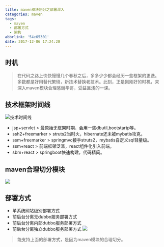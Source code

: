 ```yaml
---
title: maven模块划分之部署深入
categories: maven
tags:
  - maven
  - 部署方式
  - 架构
abbrlink: '54e65301'
date: 2017-12-06 17:24:20
---
```


## 时机
> 在代码之路上快快慢慢几个春秋之后，多多少少都会经历一些框架的更迭。多数都是好用替代繁琐，新技术替换老技术。此刻，正是刚刚好的时机，来深入maven模块合理感谢华哥，受益匪浅的一课。
<!--more-->
## 技术框架时间线
![技术时间线](http://osidurg5s.bkt.clouddn.com/skillTimeLine.png)
* jsp+servlet > 最原始无框架时期，会用一些dbutil,bootstartp等。
* ssh2+freemarker > struts2当时火，hibernate还未被mybatis攻克。
* ssm+freemarker > springmvc接手struts2，mybatis自定义sql轻量级。
* ssm+react > 前端框架泛滥，react组件化引入前端。
* sbm+react > springboot快速构建，代码精简。


## maven合理切分模块
![](http://osidurg5s.bkt.clouddn.com/mavenModuleCut.png)

## 部署方式
* 单系统网站级别部署方式
* 前后台分离无dubbo服务部署方式
* 前后台分离内部dubbo服务部署方式
* 前后台分离独立dubbo服务部署方式
![](http://osidurg5s.bkt.clouddn.com/fourDeployMethod.png)
> 能支持上面的部署方式，是因为maven模块的合理切分。




